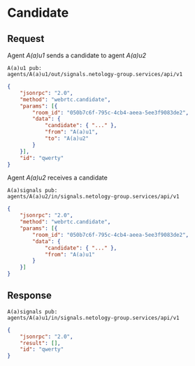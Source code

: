 # Candidate

## Request

Agent _A(a)u1_ sends a candidate to agent _A(a)u2_

```
A(a)u1 pub:
agents/A(a)u1/out/signals.netology-group.services/api/v1
```

```json
{
    "jsonrpc": "2.0",
    "method": "webrtc.candidate",
    "params": [{
        "room_id": "050b7c6f-795c-4cb4-aeea-5ee3f9083de2",
        "data": {
            "candidate": { "..." },
            "from": "A(a)u1",
            "to": "A(a)u2"
        }
    }],
    "id": "qwerty"
}
```

Agent _A(a)u2_ receives a candidate

```
A(a)signals pub: 
agents/A(a)u2/in/signals.netology-group.services/api/v1
```

```json
{
    "jsonrpc": "2.0",
    "method": "webrtc.candidate",
    "params": [{
        "room_id": "050b7c6f-795c-4cb4-aeea-5ee3f9083de2",
        "data": {
            "candidate": { "..." },
            "from": "A(a)u1"
        }
    }]
}
```

## Response

```
A(a)signals pub:
agents/A(a)u1/in/signals.netology-group.services/api/v1
```

```json
{
    "jsonrpc": "2.0",
    "result": [],
    "id": "qwerty"
}
```
